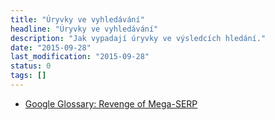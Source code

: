```yaml
---
title: "Úryvky ve vyhledávání"
headline: "Úryvky ve vyhledávání"
description: "Jak vypadají úryvky ve výsledcích hledání."
date: "2015-09-28"
last_modification: "2015-09-28"
status: 0
tags: []
---
```


- [Google Glossary: Revenge of Mega-SERP](https://moz.com/blog/google-glossary)